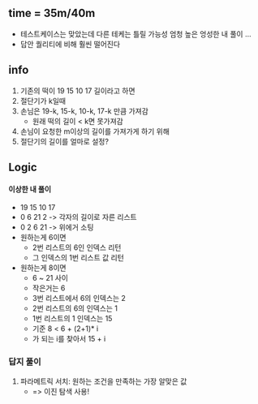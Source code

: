
## time = 35m/40m
- 테스트케이스는 맞았는데 다른 테케는 틀릴 가능성 엄청 높은 엉성한 내 풀이 ...
- 답안 퀄리티에 비해 훨씬 떨어진다

## info
1. 기존의 떡이 19 15 10 17 길이라고 하면
2. 절단기가 k일때
3. 손님은 19-k, 15-k, 10-k, 17-k 만큼 가져감
    - 원래 떡의 길이 < k면 못가져감
4. 손님이 요청한 m이상의 길이를 가져가게 하기 위해
5. 절단기의 길이를 얼마로 설정?

## Logic
#### 이상한 내 풀이
- 19 15 10 17
- 0 6 21 2 -> 각자의 길이로 자른 리스트
- 0 2 6 21 -> 위에거 소팅
- 원하는게 6이면
    - 2번 리스트의 6인 인덱스 리턴
    - 그 인덱스의 1번 리스트 값 리턴
- 원하는게 8이면
    - 6 ~ 21 사이
    - 작은거는 6
    - 3번 리스트에서 6의 인덱스는 2
    - 2번 리스트의 6의 인덱스는 1
    - 1번 리스트의 1 인덱스는 15
    - 기준 8 < 6 + (2+1)* i
    - 가 되는 i를 찾아서 15 + i
### 답지 풀이
1. 파라메트릭 서치: 원하는 조건을 만족하는 가장 알맞은 값
    - => 이진 탐색 사용!
    